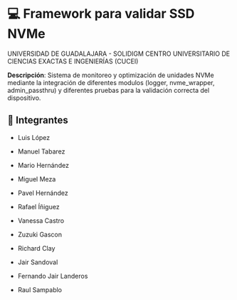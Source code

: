 # 💻 Framework para validar SSD NVMe
UNIVERSIDAD DE GUADALAJARA - SOLIDIGM
CENTRO UNIVERSITARIO DE CIENCIAS EXACTAS E INGENIERÍAS (CUCEI)

**Descripción**:
Sistema de monitoreo y optimización de unidades NVMe mediante la integración de diferentes modulos (logger, nvme_wrapper, admin_passthru) y diferentes pruebas para la validación correcta del dispositivo.

## 👥 Integrantes
- Luis López

- Manuel Tabarez  

- Mario Hernández  

- Miguel Meza  

- Pavel Hernández 

- Rafael Íñiguez 

- Vanessa Castro 

- Zuzuki Gascon 

- Richard Clay 

- Jair Sandoval 

- Fernando Jair Landeros 

- Raul Sampablo 


